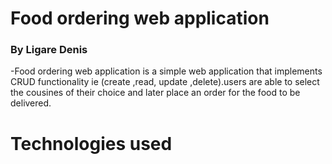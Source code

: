 # Food ordering web application
### By Ligare Denis
-Food ordering web application is a simple web  application that implements CRUD functionality ie (create ,read, update ,delete).users are able to select the cousines of their choice and later place an order for the food to be delivered.

# Technologies used